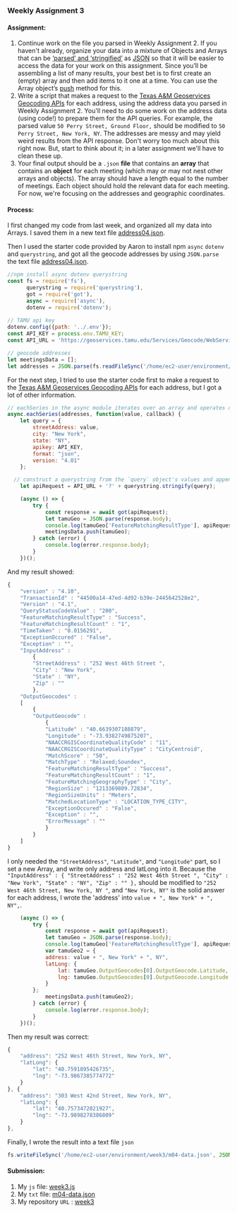 ### Weekly Assignment 3



#### Assignment:
1. Continue work on the file you parsed in Weekly Assignment 2. If you haven't already, organize your data into a mixture of Objects and Arrays that can be [‘parsed’ and ‘stringified’](https://nodejs.org/en/knowledge/javascript-conventions/what-is-json/) as [JSON](https://developer.mozilla.org/en-US/docs/Learn/JavaScript/Objects/JSON) so that it will be easier to access the data for your work on this assignment. Since you’ll be assembling a list of many results, your best bet is to first create an (empty) array and then add items to it one at a time. You can use the Array object’s [push](https://developer.mozilla.org/en-US/docs/Web/JavaScript/Reference/Global_Objects/Array/push) method for this.
1. Write a script that makes a request to the [Texas A&M Geoservices Geocoding APIs](http://geoservices.tamu.edu/Services/Geocode/WebService/) for each address, using the address data you parsed in Weekly Assignment 2. You'll need to do some work on the address data (using code!) to prepare them for the API queries. For example, the parsed value `50 Perry Street, Ground Floor,` should be modified to `50 Perry Street, New York, NY`. The addresses are messy and may yield weird results from the API response. Don't worry too much about this right now. But, start to think about it; in a later assignment we'll have to clean these up.  
3. Your final output should be a `.json` **file** that contains an **array** that contains an **object** for each meeting (which may or may not nest other arrays and objects). The array should have a length equal to the number of meetings. Each object should hold the relevant data for each meeting. For now, we're focusing on the addresses and geographic coordinates. 


#### Process:
I first changed my code from last week, and organized all my data into Arrays. I saved them in a new text file [address04.json](https://github.com/kanodesu/ds-fall2021/blob/master/week2/address04.json).

Then I used the starter code provided by Aaron to install npm `async` `dotenv` and `querystring`, and got all the geocode addresses by using `JSON.parse` the text file [address04.json](https://github.com/kanodesu/ds-fall2021/blob/master/week2/address04.json).
```js
//npm install async dotenv querystring
const fs = require('fs'),
      querystring = require('querystring'),
      got = require('got'),
      async = require('async'),
      dotenv = require('dotenv');
      
// TAMU api key
dotenv.config({path: '../.env'});
const API_KEY = process.env.TAMU_KEY;
const API_URL = 'https://geoservices.tamu.edu/Services/Geocode/WebService/GeocoderWebServiceHttpNonParsed_V04_01.aspx';

// geocode addresses
let meetingsData = [];
let addresses = JSON.parse(fs.readFileSync('/home/ec2-user/environment/week2/address04.json'));
```
For the next step, I tried to use the starter code first to make a request to the [Texas A&M Geoservices Geocoding APIs](http://geoservices.tamu.edu/Services/Geocode/WebService/) for each address, but I got a lot of other information.
```js
// eachSeries in the async module iterates over an array and operates on each item in the array in series
async.eachSeries(addresses, function(value, callback) {
    let query = {
        streetAddress: value,
        city: "New York",
        state: "NY",
        apikey: API_KEY,
        format: "json",
        version: "4.01"
    };

  // construct a querystring from the `query` object's values and append it to the api URL
    let apiRequest = API_URL + '?' + querystring.stringify(query);

    (async () => {
    	try {
    		const response = await got(apiRequest);
    		let tamuGeo = JSON.parse(response.body);
    		console.log(tamuGeo['FeatureMatchingResultType'], apiRequest);
    		meetingsData.push(tamuGeo);
    	} catch (error) {
    		console.log(error.response.body);
    	}
    })();
```
And my result showed:
```js
{
	"version" : "4.10",
	"TransactionId" : "44500a14-47ed-4d92-b39e-2445642528e2",
	"Version" : "4.1",
	"QueryStatusCodeValue" : "200",
	"FeatureMatchingResultType" : "Success",
	"FeatureMatchingResultCount" : "1",
	"TimeTaken" : "0.0156291",
	"ExceptionOccured" : "False",
	"Exception" : "",
	"InputAddress" :
		{
		"StreetAddress" : "252 West 46th Street ",
		"City" : "New York",
		"State" : "NY",
		"Zip" : ""
		},
	"OutputGeocodes" :
	[
		{
		"OutputGeocode" :
			{
			"Latitude" : "40.6639307188879",
			"Longitude" : "-73.9382749875207",
			"NAACCRGISCoordinateQualityCode" : "11",
			"NAACCRGISCoordinateQualityType" : "CityCentroid",
			"MatchScore" : "50",
			"MatchType" : "Relaxed;Soundex",
			"FeatureMatchingResultType" : "Success",
			"FeatureMatchingResultCount" : "1",
			"FeatureMatchingGeographyType" : "City",
			"RegionSize" : "1213369809.72834",
			"RegionSizeUnits" : "Meters",
			"MatchedLocationType" : "LOCATION_TYPE_CITY",
			"ExceptionOccured" : "False",
			"Exception" : "",
			"ErrorMessage" : ""
			}
		}
	]
}
```
I only needed the `"StreetAddress"`, `"Latitude"`, and `"Longitude"` part, so I set a new Array, and write only address and latLong into it. Because the `"InputAddress" :
		{
		"StreetAddress" : "252 West 46th Street ",
		"City" : "New York",
		"State" : "NY",
		"Zip" : ""
		},` should be modified to `"252 West 46th Street, New York, NY "`, and `"New York, NY"` is the solid answer for each address, I wrote the 'address' into `value + ", New York" + ", NY",`.
```js
    (async () => {
    	try {
    		const response = await got(apiRequest);
    		let tamuGeo = JSON.parse(response.body);
    		console.log(tamuGeo['FeatureMatchingResultType'], apiRequest);
    		var tamuGeo2 = {
            address: value + ", New York" + ", NY",
            latLong: {
                lat: tamuGeo.OutputGeocodes[0].OutputGeocode.Latitude,
                lng: tamuGeo.OutputGeocodes[0].OutputGeocode.Longitude
            }
        };
    		meetingsData.push(tamuGeo2);
    	} catch (error) {
    		console.log(error.response.body);
    	}
    })();
```
Then my result was correct:
```js
{
	"address": "252 West 46th Street, New York, NY",
	"latLong": {
		"lat": "40.7591895426735",
		"lng": "-73.9867385774772"
	}
}, {
	"address": "303 West 42nd Street, New York, NY",
	"latLong": {
		"lat": "40.7573472021927",
		"lng": "-73.9898278386809"
	}
},
```
Finally, I wrote the result into a text file `json`
```javascript
fs.writeFileSync('/home/ec2-user/environment/week3/m04-data.json', JSON.stringify(meetingsData));
```

#### Submission:
1. My `js` file: [week3.js](https://github.com/kanodesu/ds-fall2021/blob/master/week3/week3.js)
1. My `txt` file: [m04-data.json](https://github.com/kanodesu/ds-fall2021/blob/master/week3/m04-data.json)
1. My repository `URL` : [week3](https://github.com/kanodesu/ds-fall2021/tree/master/week3)
